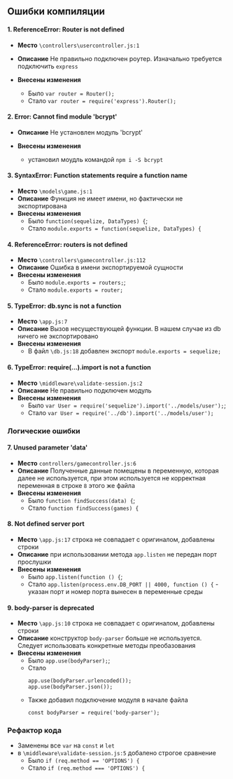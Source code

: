 ## Ошибки компиляции
#### 1. ReferenceError: Router is not defined
- **Место** `\controllers\usercontroller.js:1`
- **Описание** Не правильно подключен роутер. Изначально требуется подключить `express`

- **Внесены изменения**
    - Было `var router = Router();`
    - Стало  `var router = require('express').Router();`
    
#### 2. Error: Cannot find module 'bcrypt'
- **Описание** Не установлен модуль 'bcrypt'

- **Внесены изменения**
    - установил моудль командой `npm i -S bcrypt`

#### 3. SyntaxError: Function statements require a function name
- **Место** `\models\game.js:1`
- **Описание** Функция не имеет имени, но фактически не экспортирована
- **Внесены изменения**
    - Было `function(sequelize, DataTypes) {`;
    - Стало  `module.exports = function(sequelize, DataTypes) {`
    
#### 4. ReferenceError: routers is not defined
- **Место** `\controllers\gamecontroller.js:112`
- **Описание** Ошибка в имени экспортируемой сущности
- **Внесены изменения**
    - Было `module.exports = routers;`;
    - Стало  `module.exports = router;`

#### 5. TypeError: db.sync is not a function
- **Место** `\app.js:7`
- **Описание** Вызов несуществующей функции. В нашем случае из db ничего не экспортировано
- **Внесены изменения**
    - В файл `\db.js:18` добавлен экспорт `module.exports = sequelize;`

#### 6. TypeError: require(...).import is not a function
- **Место** `\middleware\validate-session.js:2`
- **Описание** Не правильно подключен модуль
- **Внесены изменения**
    - Было `var User = require('sequelize').import('../models/user');`;
    - Стало  `var User = require('../db').import('../models/user');`


### Логические ошибки

#### 7. Unused parameter 'data'
- **Место** `controllers/gamecontroller.js:6`
- **Описание** Полученные данные помещены в переменную, которая далее не используется, при этом используется не корректная переменная в строке `8` этого же файла
- **Внесены изменения**
    - Было `function findSuccess(data) {`;
    - Стало  `function findSuccess(games) {`
    
#### 8. Not defined server port
- **Место** `\app.js:17` строка не совпадает с оригиналом, добавлены строки
- **Описание** при использовании метода `app.listen` не передан порт прослушки
- **Внесены изменения**
    - Было `app.listen(function () {`;
    - Стало  `app.listen(process.env.DB_PORT || 4000, function () {` - указан порт и номер порта вынесен в переменные среды   


#### 9. body-parser is deprecated
- **Место** `\app.js:10` строка не совпадает с оригиналом, добавлены строки
- **Описание** конструктор `body-parser` больше не используется. Следует использовать конкретные методы преобазования
- **Внесены изменения**
    - Было `app.use(bodyParser);`;
    - Стало  
        ```
        app.use(bodyParser.urlencoded());
        app.use(bodyParser.json());
        ```
   - Также добавил подключение модуля в начале файла 
        ```
        const bodyParser = require('body-parser');
        ```



### Рефактор кода

- Заменены все `var` на  `const` и `let`
- в `\middleware\validate-session.js:5` добалено строгое сравнение
    - Было `if (req.method == 'OPTIONS') {`
    - Стало `if (req.method === 'OPTIONS') {`
